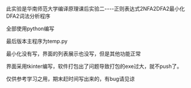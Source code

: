 此实验是华南师范大学编译原理课后实验二----正则表达式2NFA2DFA2最小化DFA2词法分析程序

全部使用python编写

最后版本主程序为temp.py

最小化没有写，界面的列表展示也没写，但是其他功能正常

界面采用tkinter编写，软件打包出了问题导致打包的exe过大，就不push了。

仅供参考学习之用，期末赶时间写出来的，有bug请见谅